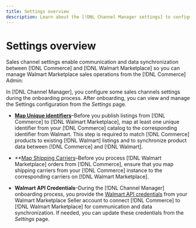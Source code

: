 ```yaml
---
title: Settings overview
description: Learn about the [!DNL Channel Manager settings] to configure authentication and to map product catalog attributes and shipping carriers required to coordinate sales operations between [!DNL Commerce] and the [!DNL Walmart Marketplace].
---
```


# Settings overview

Sales channel settings enable communication and data synchronization between [!DNL Commerce] and [!DNL Walmart Marketplace] so you can manage Walmart Marketplace sales operations from the [!DNL Commerce] Admin:

In [!DNL Channel Manager], you configure some sales channels settings during the onboarding process. After onboarding, you can view and manage the Settings configuration from the *Settings* page.

* **[Map Unique identifiers](map-catalog-attributes.md)**–Before you publish listings from [!DNL Commerce] to [!DNL Walmart Marketplace], map at least one unique identifier from your [!DNL Commerce] catalog to the corresponding identifier from Walmart. This step is required to match [!DNL Commerce] products to existing [!DNL Walmart] listings and to synchronize product data between [!DNL Commerce] and [!DNL Walmart].

* **[Map Shipping Carriers](map-shipping-carriers.md)–Before you process [!DNL Walmart Marketplace] orders from [!DNL Commerce], ensure that you map shipping carriers from your [!DNL Commerce] instance to the corresponding carriers on [!DNL Walmart Marketplace].

* **Walmart API Credentials**–During the [!DNL Channel Manager] onboarding process, you provide the [Walmart API credentials](walmart-prerequisites.md#generate-a-walmart-marketplace-production-api-key) from your Walmart Marketplace Seller account to connect [!DNL Commerce] to [!DNL Walmart Marketplace] for communication and data synchronization. If needed, you can update these credentials from the *Settings* page.
